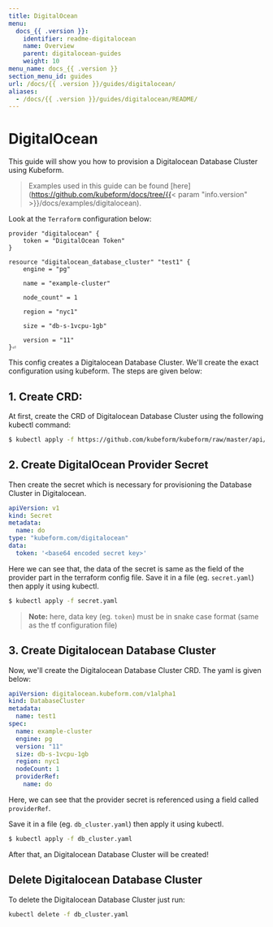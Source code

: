 ```yaml
---
title: DigitalOcean
menu:
  docs_{{ .version }}:
    identifier: readme-digitalocean
    name: Overview
    parent: digitalocean-guides
    weight: 10
menu_name: docs_{{ .version }}
section_menu_id: guides
url: /docs/{{ .version }}/guides/digitalocean/
aliases:
  - /docs/{{ .version }}/guides/digitalocean/README/
---
```


# DigitalOcean

This guide will show you how to provision a Digitalocean Database Cluster using Kubeform.

> Examples used in this guide can be found [here](https://github.com/kubeform/docs/tree/{{< param "info.version" >}}/docs/examples/digitalocean).

Look at the `Terraform` configuration below:

```
provider "digitalocean" {
    token = "DigitalOcean Token"
}

resource "digitalocean_database_cluster" "test1" {
    engine = "pg"

    name = "example-cluster"

    node_count" = 1

    region = "nyc1"

    size = "db-s-1vcpu-1gb"

    version = "11"
}⏎
```

This config creates a Digitalocean Database Cluster. We'll create the exact configuration using kubeform. The steps are given below:

## 1. Create CRD:

At first, create the CRD of Digitalocean Database Cluster using the following kubectl command:

```bash
$ kubectl apply -f https://github.com/kubeform/kubeform/raw/master/api/crds/digitalocean.kubeform.com_databaseclusters.yaml
```

## 2. Create DigitalOcean Provider Secret

Then create the secret which is necessary for provisioning the Database Cluster in Digitalocean.

```yaml
apiVersion: v1
kind: Secret
metadata:
  name: do
type: "kubeform.com/digitalocean"
data:
  token: '<base64 encoded secret key>'
```

Here we can see that, the data of the secret is same as the field of the provider part in the terraform config file. Save it in a file (eg. `secret.yaml`) then apply it using kubectl.

```bash
$ kubectl apply -f secret.yaml
```
> **Note:** here, data key (eg. `token`) must be in snake case format (same as the tf configuration file)

## 3. Create Digitalocean Database Cluster

Now, we'll create the Digitalocean Database Cluster CRD. The yaml is given below:

```yaml
apiVersion: digitalocean.kubeform.com/v1alpha1
kind: DatabaseCluster
metadata:
  name: test1
spec:
  name: example-cluster
  engine: pg
  version: "11"
  size: db-s-1vcpu-1gb
  region: nyc1
  nodeCount: 1
  providerRef:
    name: do
```

Here, we can see that the provider secret is referenced using a field called `providerRef`.

Save it in a file (eg. `db_cluster.yaml`) then apply it using kubectl.

```bash
$ kubectl apply -f db_cluster.yaml
```

After that, an Digitalocean Database Cluster will be created!

## Delete Digitalocean Database Cluster

To delete the Digitalocean Database Cluster just run:

```bash
kubectl delete -f db_cluster.yaml
```
